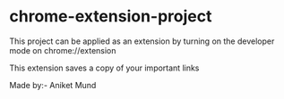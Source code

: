 # chrome-extension-project
This project can be applied as an extension by turning on the developer mode on chrome://extension


This extension saves a copy of your important links


Made by:-
Aniket Mund
